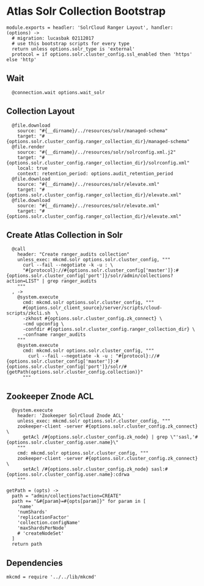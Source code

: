 
# Atlas Solr Collection Bootstrap

    module.exports = headler: 'SolrCloud Ranger Layout', handler: (options) ->
      # migration: lucasbak 02112017
      # use this bootstrap scripts for every type
      return unless options.solr_type is 'external'
      protocol = if options.solr.cluster_config.ssl_enabled then 'https' else 'http'

## Wait

      @connection.wait options.wait_solr

## Collection Layout

      @file.download
        source: "#{__dirname}/../resources/solr/managed-schema"
        target: "#{options.solr.cluster_config.ranger_collection_dir}/managed-schema"
      @file.render
        source: "#{__dirname}/../resources/solr/solrconfig.xml.j2"
        target: "#{options.solr.cluster_config.ranger_collection_dir}/solrconfig.xml"
        local: true
        context: retention_period: options.audit_retention_period
      @file.download
        source: "#{__dirname}/../resources/solr/elevate.xml"
        target: "#{options.solr.cluster_config.ranger_collection_dir}/elevate.xml"
      @file.download
        source: "#{__dirname}/../resources/solr/elevate.xml"
        target: "#{options.solr.cluster_config.ranger_collection_dir}/elevate.xml"

## Create Atlas Collection in Solr

      @call
        header: "Create ranger_audits collection"
        unless_exec: mkcmd.solr options.solr.cluster_config, """
          curl --fail --negotiate -k -u : \
          "#{protocol}://#{options.solr.cluster_config['master']}:#{options.solr.cluster_config['port']}/solr/admin/collections?action=LIST" | grep ranger_audits
        """
      , ->
        @system.execute
          cmd: mkcmd.solr options.solr.cluster_config, """
          #{options.solr_client_source}/server/scripts/cloud-scripts/zkcli.sh  \
          -zkhost #{options.solr.cluster_config.zk_connect} \
          -cmd upconfig \
          -confdir #{options.solr.cluster_config.ranger_collection_dir} \
          -confname ranger_audits
        """
        @system.execute
          cmd: mkcmd.solr options.solr.cluster_config, """
            curl --fail --negotiate -k -u : "#{protocol}://#{options.solr.cluster_config['master']}:#{options.solr.cluster_config['port']}/solr/#{getPath(options.solr.cluster_config.collection)}"
          """

## Zookeeper Znode ACL

      @system.execute
        header: 'Zookeeper SolrCloud Znode ACL'
        unless_exec: mkcmd.solr options.solr.cluster_config, """
        zookeeper-client -server #{options.solr.cluster_config.zk_connect} \
          getAcl /#{options.solr.cluster_config.zk_node} | grep \"'sasl,'#{options.solr.cluster_config.user.name}\"
        """
        cmd: mkcmd.solr options.solr.cluster_config, """
        zookeeper-client -server #{options.solr.cluster_config.zk_connect} \
          setAcl /#{options.solr.cluster_config.zk_node} sasl:#{options.solr.cluster_config.user.name}:cdrwa
        """

    getPath = (opts) ->
      path = "admin/collections?action=CREATE"
      path += "&#{param}=#{opts[param]}" for param in [
        'name'
        'numShards'
        'replicationFactor'
        'collection.configName'
        'maxShardsPerNode'
        # 'createNodeSet'
      ]
      return path

## Dependencies

    mkcmd = require '../../lib/mkcmd'
